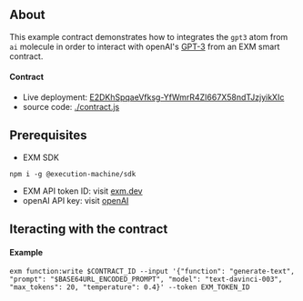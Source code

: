 ## About
This example contract demonstrates how to integrates the `gpt3` atom from `ai` molecule in order to interact with openAI's [GPT-3](https://beta.openai.com/docs/guides/completion) from an EXM smart contract. 

#### Contract
- Live deployment: [E2DKhSpqaeVfksg-YfWmrR4ZI667X58ndTJzjyikXIc](https://api.exm.dev/read/E2DKhSpqaeVfksg-YfWmrR4ZI667X58ndTJzjyikXIc)
- source code: [./contract.js](./contract.js)

## Prerequisites

- EXM SDK
```console
npm i -g @execution-machine/sdk
```

- EXM API token ID: visit [exm.dev](https://exm.dev)
- openAI API key: visit [openAI](https://beta.openai.com/docs/api-reference/authentication)

## Iteracting with the contract

#### Example
```console
exm function:write $CONTRACT_ID --input '{"function": "generate-text", "prompt": "$BASE64URL_ENCODED_PROMPT", "model": "text-davinci-003", "max_tokens": 20, "temperature": 0.4}' --token EXM_TOKEN_ID
```
